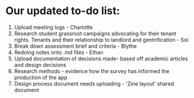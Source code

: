# Our updated to-do list:
1. Upload meeting logs - Charlotte
2. Research student grassroot campaigns advocating for their tenant rights. Tenants and their relationship to landlord and gentrification - Soi
3. Break down assessment brief and criteria - Blythe
4. Redoing notes onto .md files - Ethan
5. Upload documentation of decisions made- based off academic articles and design decisions
6. Research methods - evidence how the survey has informed the production of the app
7. Design process document needs uploading - 'Zine layout' shared document
   
